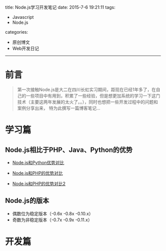 title: Node.js学习开发笔记
date: 2015-7-6 19:21:11
tags:

 - Javascript
 - Node.js

categories:

 - 原创博文
 - Web开发日记

---


# 前言 #

> 第一次接触Node.js是大二在四川长虹实习期间，距现在已经1年多了，在自己的一些项目中有用到，积累了一些经验，但是想更加系统的学习一下这门技术（主要这两年发展的太火了。。），同时也想把一些开发过程中的问题和案例分享出来， 特为此撰写一篇博客笔记...
<!--more-->


# 学习篇 #

## Node.js相比于PHP、Java、Python的优势

 - [Node.js和Python优势对比](http://www.zhihu.com/question/20961574)

 - [Node.js和PHP的优势对比](http://note.youdao.com/share/?id=a83b62577821d670122f8d08a67d8fd4&type=note)
  - [Node.js和PHP的优势对比2](http://www.admin10000.com/document/6536.html)
 

## Node.js的版本 

 - 偶数位为稳定版本（-0.6x   -0.8x  -0.10.x）
 - 奇数为非稳定版本（-0.7x   -0.9x  -0.11.x）

# 开发篇 #



